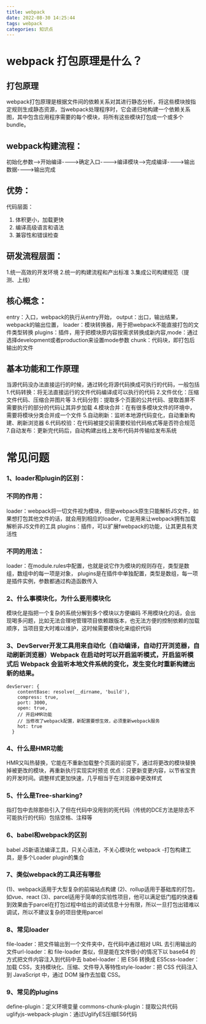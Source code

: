 ```yaml
---
title: webpack
date: 2022-08-30 14:25:44
tags: webpack
categories: 知识点
---
```

# webpack 打包原理是什么？
## 打包原理
webpack打包原理是根据文件间的依赖关系对其进行静态分析，将这些模块按指定规则生成静态资源，当webpack处理程序时，它会递归地构建一个依赖关系图，其中包含应用程序需要的每个模块，将所有这些模块打包成一个或多个bundle。
## webpack构建流程：
初始化参数—>开始编译---->确定入口---->编译模块—>完成编译---->输出数据---->输出完成
## 优势：
代码层面：
1. 体积更小，加载更快
2. 编译高级语言和语法
3. 兼容性和错误检查
## 研发流程层面：
1.统一高效的开发环境
2.统一的构建流程和产出标准
3.集成公司构建规范（提测、上线）
## 核心概念：
entry：入口，webpack的执行从entry开始，
output：出口，输出结果，webpack的输出位置，
loader：模块转换器，用于把webpack不能直接打包的文件类型转换
plugins：插件，用于把模块原内容按需求转换成新内容,mode：通过选择development或者production来设置mode参数
chunk：代码块，即打包后输出的文件
## 基本功能和工作原理
当源代码没办法直接运行的时候，通过转化将源代码换成可执行的代码，一般包括
1.代码转换：将无法直接运行的文件代码编译成可以执行的代码
2.文件优化：压缩文件代码、压缩合并图片等
3.代码分割：提取多个页面的公共代码、提取首屏不需要执行的部分的代码让其异步加载
4.模块合并：在有很多模块文件的环境中，需要将模块分类合并成一个文件
5.自动刷新：监听本地源代码变化，自动重新构建、刷新浏览器
6.代码校验：在代码被提交前需要校验代码格式等是否符合规范
7.自动发布：更新完代码后，自动构建出线上发布代码并传输给发布系统
# 常见问题
### 1、loader和plugin的区别：
### 不同的作用：
loader：webpack将一切文件视为模块，但是webpack原生只能解析JS文件，如果想打包其他文件的话，就会用到相应的loader，它是用来让webpack拥有加载解析非JS文件的工具
plugins：插件，可以扩展fwebpack的功能，让其更具有灵活性
### 不同的用法：
loader：在module.rules中配置，也就是说它作为模块的规则存在，类型是数组，数组中的每一项是对象，
plugins是在插件中单独配置，类型是数组，每一项是插件实例，参数都通过构造函数传入
### 2、什么事模块化，为什么要用模块化
模块化是指把一个复杂的系统分解到多个模块以方便编码
不用模块化的话，会出现喝多问题，比如无法合理地管理项目依赖跟版本，也无法方便的控制依赖的加载顺序，当项目变大时难以维护，这时候需要模块化来组织代码
### 3、DevServer开发工具用来自动化（自动编译，自动打开浏览器，自动刷新浏览器）Webpack 在启动时可以开启监听模式，开启监听模式后 Webpack 会监听本地文件系统的变化，发生变化时重新构建出新的结果。
```
devServer: {
    contentBase: resolve(__dirname, 'build'),
    compress: true,
    port: 3000,
    open: true,
    // 开启HMR功能
    // 当修改了webpack配置，新配置要想生效，必须重新webpack服务
    hot: true
  }
```
### 4、什么是HMR功能
HMR又叫热替换，它能在不重新加载整个页面的前提下，通过将更改的模块替换掉被更改的模块，再重新执行实现实时预览
优点：只更新变更内容，以节省宝贵的开发时间。调整样式更加快速，几乎相当于在浏览器中更改样式
### 5、什么是Tree-sharking?
指打包中去除那些引入了但在代码中没用到的死代码（传统的DCE方法是除去不可能执行的代码）包括空格、注释等
### 6、babel和webpack的区别
babel JS新语法编译工具，只关心语法，不关心模块化
webpack -打包构建工具，是多个Loader plugin的集合
### 7、类似webpack的工具还有哪些
(1)、webpack适用于大型复杂的前端站点构建
(2)、rollup适用于基础库的打包，如vue、react
(3)、parcel适用于简单的实验性项目，他可以满足低门槛的快速看到效果由于parcel在打包过程中给出的调试信息十分有限，所以一旦打包出错难以调试，所以不建议复杂的项目使用parcel
### 8、常见loader
file-loader：把文件输出到一个文件夹中，在代码中通过相对 URL 去引用输出的文件url-loader：和 file-loader 类似，但是能在文件很小的情况下以 base64 的方式把文件内容注入到代码中去
babel-loader：把 ES6 转换成 ES5css-loader：加载 CSS，支持模块化、压缩、文件导入等特性style-loader：把 CSS 代码注入到 JavaScript 中，通过 DOM 操作去加载 CSS。
### 9、常见的plugins
define-plugin：定义环境变量
commons-chunk-plugin：提取公共代码
uglifyjs-webpack-plugin：通过UglifyES压缩ES6代码